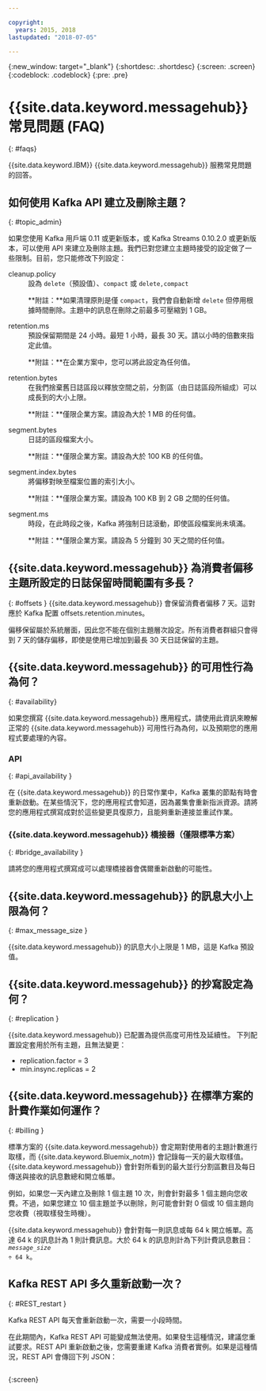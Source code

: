 ```yaml
---

copyright:
  years: 2015, 2018
lastupdated: "2018-07-05"

---
```


{:new_window: target="_blank"}
{:shortdesc: .shortdesc}
{:screen: .screen}
{:codeblock: .codeblock}
{:pre: .pre}

# {{site.data.keyword.messagehub}} 常見問題 (FAQ)
{: #faqs}

{{site.data.keyword.IBM}} {{site.data.keyword.messagehub}} 服務常見問題的回答。

<!--17/10/17 - Karen: same info duplicated at messagehub104 -->
## 如何使用 Kafka API 建立及刪除主題？
{: #topic_admin}

如果您使用 Kafka 用戶端 0.11 或更新版本，或 Kafka Streams 0.10.2.0 或更新版本，可以使用 API 來建立及刪除主題。我們已對您建立主題時接受的設定做了一些限制。目前，您只能修改下列設定：

<dl>
<dt>cleanup.policy</dt>
<dd>設為 <code>delete</code>（預設值）、<code>compact</code> 或 <code>delete,compact</code>
<p>**附註：**如果清理原則是僅 <code>compact</code>，我們會自動新增 <code>delete</code> 但停用根據時間刪除。主題中的訊息在刪除之前最多可壓縮到 1 GB。</p>
</dd>

<dt>retention.ms</dt>
<dd>預設保留期間是 24 小時。最短 1 小時，最長 30 天。請以小時的倍數來指定此值。



<p>**附註：**在企業方案中，您可以將此設定為任何值。</p>
</dd>

<dt>retention.bytes</dt>
<dd>在我們捨棄舊日誌區段以釋放空間之前，分割區（由日誌區段所組成）可以成長到的大小上限。

<p>**附註：**僅限企業方案。請設為大於 1 MB 的任何值。</p>
</dd>

<dt>segment.bytes</dt>
<dd>日誌的區段檔案大小。

<p>**附註：**僅限企業方案。請設為大於 100 KB 的任何值。</p>
</dd>

<dt>segment.index.bytes</dt>
<dd>將偏移對映至檔案位置的索引大小。 

<p>**附註：**僅限企業方案。請設為 100 KB 到 2 GB 之間的任何值。</p>
</dd>

<dt>segment.ms</dt>
<dd>時段，在此時段之後，Kafka 將強制日誌滾動，即使區段檔案尚未填滿。 

<p>**附註：**僅限企業方案。請設為 5 分鐘到 30 天之間的任何值。</p>
</dd>
</dl>


## {{site.data.keyword.messagehub}} 為消費者偏移主題所設定的日誌保留時間範圍有多長？
{: #offsets }
{{site.data.keyword.messagehub}} 會保留消費者偏移 7 天。這對應於 Kafka 配置 offsets.retention.minutes。 

偏移保留屬於系統層面，因此您不能在個別主題層次設定。所有消費者群組只會得到 7 天的儲存偏移，即使是使用已增加到最長 30 天日誌保留的主題。 

## {{site.data.keyword.messagehub}} 的可用性行為為何？
{: #availability}

如果您撰寫 {{site.data.keyword.messagehub}} 應用程式，請使用此資訊來瞭解正常的 {{site.data.keyword.messagehub}} 可用性行為為何，以及預期您的應用程式要處理的內容。

### API
{: #api_availability }

在 {{site.data.keyword.messagehub}} 的日常作業中，Kafka 叢集的節點有時會重新啟動。在某些情況下，您的應用程式會知道，因為叢集會重新指派資源。請將您的應用程式撰寫成對於這些變更具復原力，且能夠重新連接並重試作業。

### {{site.data.keyword.messagehub}} 橋接器（僅限標準方案）
{: #bridge_availability }

請將您的應用程式撰寫成可以處理橋接器會偶爾重新啟動的可能性。

## {{site.data.keyword.messagehub}} 的訊息大小上限為何？ 
{: #max_message_size }

{{site.data.keyword.messagehub}} 的訊息大小上限是 1 MB，這是 Kafka 預設值。 

## {{site.data.keyword.messagehub}} 的抄寫設定為何？ 
{: #replication }

{{site.data.keyword.messagehub}} 已配置為提供高度可用性及延續性。
下列配置設定套用於所有主題，且無法變更：
* replication.factor = 3
* min.insync.replicas = 2

## {{site.data.keyword.messagehub}} 在標準方案的計費作業如何運作？ 
{: #billing }

標準方案的 {{site.data.keyword.messagehub}} 會定期對使用者的主題計數進行取樣，而 {{site.data.keyword.Bluemix_notm}} 會記錄每一天的最大取樣值。{{site.data.keyword.messagehub}} 會針對所看到的最大並行分割區數目及每日傳送與接收的訊息數總和開立帳單。

例如，如果您一天內建立及刪除 1 個主題 10 次，則會針對最多 1 個主題向您收費。不過，如果您建立 10 個主題並予以刪除，則可能會針對 0 個或 10 個主題向您收費（視取樣發生時機）。


{{site.data.keyword.messagehub}} 會針對每一則訊息或每 64 k 開立帳單。高達 64 k 的訊息計為 1 則計費訊息。大於 64 k 的訊息則計為下列計費訊息數目：<code><var class="keyword varname">message_size</var> &divide; 64 k</code>。

<!--12/04/18 - Karen: same info duplicated at messagehub057 -->
## Kafka REST API 多久重新啟動一次？ 
{: #REST_restart }

Kafka REST API 每天會重新啟動一次，需要一小段時間。 

在此期間內，Kafka REST API 可能變成無法使用。如果發生這種情況，建議您重試要求。REST API 重新啟動之後，您需要重建 Kafka 消費者實例。如果是這種情況，REST API 會傳回下列 JSON：

```'{"error_code":40403,"message":"Consumer instance not found."}'
```
{:screen}








